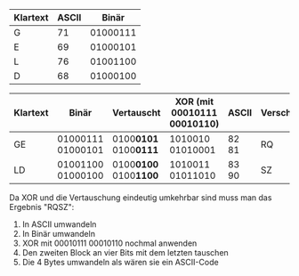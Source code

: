 | Klartext | ASCII | Binär    |
| -------- | ----- | -------- |
| G        | 71    | 01000111 |
| E        | 69    | 01000101 |
| L        | 76    | 01001100 |
| D        | 68    | 01000100 |

| Klartext | Binär             | Vertauscht                | XOR (mit 00010111 00010110) | ASCII | Verschlüsselt |
| -------- | ----------------- | ------------------------- | --------------------------- | ----- | ------------- |
| GE       | 01000111 01000101 | 0100**0101** 0100**0111** | 1010010 01010001            | 82 81 | RQ            |
| LD       | 01001100 01000100 | 0100**0100** 0100**1100** | 1010011 01011010            | 83 90 | SZ            |


Da XOR und die Vertauschung eindeutig umkehrbar sind muss man das Ergebnis "RQSZ":
1. In ASCII umwandeln
2. In Binär umwandeln
3. XOR mit 00010111 00010110 nochmal anwenden
4. Den zweiten Block an vier Bits mit dem letzten tauschen
5. Die 4 Bytes umwandeln als wären sie ein ASCII-Code